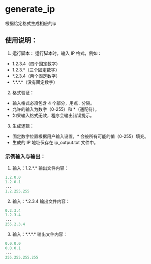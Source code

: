 # generate_ip
根据给定格式生成相应的ip

## 使用说明：
  1. 运行脚本： 运行脚本时，输入 IP 格式，例如：

- 1.2.3.4（四个固定数字）
- 1.2.3.\*（三个固定数字）
- \*.2.3.4（两个固定数字）
- \*.\*.\*.\*（没有固定数字）
2. 格式验证：

- 输入格式必须包含 4 个部分，用点 . 分隔。
- 允许的输入为数字（0-255）和 \*（通配符）。
- 如果输入格式无效，程序会输出错误提示。
3. 生成逻辑：

- 固定数字位置根据用户输入设置，\* 会被所有可能的值（0-255）填充。
- 生成的 IP 地址保存在 ip_output.txt 文件中。


### 示例输入与输出：
1. 输入：1.2.\*.\*
输出文件内容：


```python
1.2.0.0
1.2.0.1
...
1.2.255.255
```

2. 输入：\*.2.3.4
输出文件内容：

```python
0.2.3.4
1.2.3.4
...
255.2.3.4
```

3. 输入：\*.\*.\*.\*
输出文件内容：

```python
0.0.0.0
0.0.0.1
...
255.255.255.255
```
